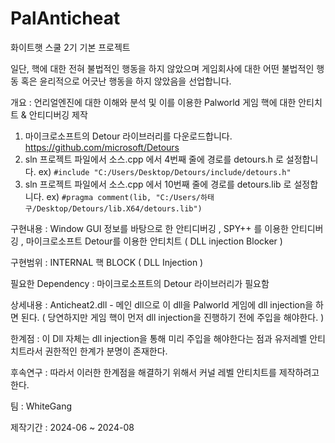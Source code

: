 # PalAnticheat
화이트햇 스쿨 2기 기본 프로젝트

일단, 핵에 대한 전혀 불법적인 행동을 하지 않았으며 게임회사에 대한 어떤 불법적인 행동 혹은 윤리적으로 어긋난 행동을 하지 않았음을 선업합니다.


개요 : 언리얼엔진에 대한 이해와 분석 및 이를 이용한 Palworld 게임 핵에 대한 안티치트 & 안티디버깅 제작
1. 마이크로소프트의 Detour 라이브러리를 다운로드합니다. https://github.com/microsoft/Detours
2. sln 프로젝트 파일에서 소스.cpp 에서 4번째 줄에 경로를 detours.h 로 설정합니다. ex) `#include "C:/Users/Desktop/Detours/include/detours.h"`
3. sln 프로젝트 파일에서 소스.cpp 에서 10번째 줄에 경로를 detours.lib 로 설정합니다. ex) `#pragma comment(lib, "C:/Users/하태구/Desktop/Detours/lib.X64/detours.lib")`
   
구현내용 : Window GUI 정보를 바탕으로 한 안티디버깅 , SPY++ 를 이용한 안티디버깅 , 마이크로소프트 Detour를 이용한 안티치트 ( DLL injection Blocker )

구현범위 : INTERNAL 핵 BLOCK ( DLL Injection )

필요한 Dependency : 마이크로소프트의 Detour 라이브러리가 필요함

상세내용 : Anticheat2.dll - 메인 dll으로 이 dll을 Palworld 게임에 dll injection을 하면 된다. ( 당연하지만 게임 핵이 먼저 dll injection을 진행하기 전에 주입을 해야한다. )

한계점 : 이 Dll 자체는 dll injection을 통해 미리 주입을 해야한다는 점과 유저레벨 안티치트라서 권한적인 한계가 분명이 존재한다.

후속연구 : 따라서 이러한 한계점을 해결하기 위해서 커널 레벨 안티치트를 제작하려고 한다.

팀 : WhiteGang

제작기간 : 2024-06 ~ 2024-08
